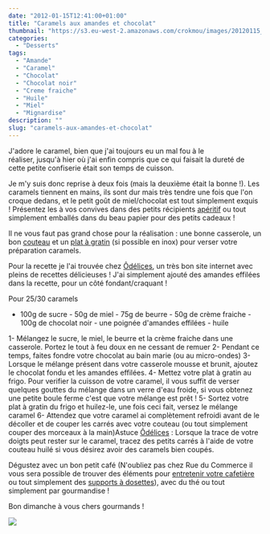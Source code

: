 ```yaml
---
date: "2012-01-15T12:41:00+01:00"
title: "Caramels aux amandes et chocolat"
thumbnail: "https://s3.eu-west-2.amazonaws.com/crokmou/images/20120115_caramel_chocolat_miel_amande_1.jpg"
categories:
  - "Desserts"
tags:
  - "Amande"
  - "Caramel"
  - "Chocolat"
  - "Chocolat noir"
  - "Creme fraiche"
  - "Huile"
  - "Miel"
  - "Mignardise"
description: ""
slug: "caramels-aux-amandes-et-chocolat"
---
```


J'adore le caramel, bien que j'ai toujours eu un mal fou à le réaliser, jusqu'à hier où j'ai enfin compris que ce qui faisait la dureté de cette petite confiserie était son temps de cuisson.

Je m'y suis donc reprise à deux fois (mais la deuxième était la bonne !). Les caramels tiennent en mains, ils sont dur mais très tendre une fois que l'on croque dedans, et le petit goût de miel/chocolat est tout simplement exquis ! Présentez les à vos convives dans des petits récipients [apéritif](http://www.rueducommerce.fr/m/pl/malid:4969865) ou tout simplement emballés dans du beau papier pour des petits cadeaux !

Il ne vous faut pas grand chose pour la réalisation : une bonne casserole, un bon [couteau](http://www.rueducommerce.fr/m/pl/malid:12468606) et un [plat à gratin](http://www.rueducommerce.fr/m/pl/malid:12468604) (si possible en inox) pour verser votre préparation caramels.

Pour la recette je l'ai trouvée chez [Ôdélices](http://www.odelices.com/recette/Caramels-au-chocolat-r443), un très bon site internet avec pleins de recettes délicieuses ! J'ai simplement ajouté des amandes effilées dans la recette, pour un côté fondant/craquant !

Pour 25/30 caramels

- 100g de sucre - 50g de miel - 75g de beurre - 50g de crème fraiche - 100g de chocolat noir - une poignée d'amandes effilées - huile

1- Mélangez le sucre, le miel, le beurre et la crème fraiche dans une casserole. Portez le tout à feu doux en ne cessant de remuer 2- Pendant ce temps, faites fondre votre chocolat au bain marie (ou au micro-ondes) 3- Lorsque le mélange présent dans votre casserole mousse et brunit, ajoutez le chocolat fondu et les amandes effilées. 4- Mettez votre plat à gratin au frigo. Pour verifier la cuisson de votre caramel, il vous suffit de verser quelques gouttes du mélange dans un verre d'eau froide, si vous obtenez une petite boule ferme c'est que votre mélange est prêt ! 5- Sortez votre plat à gratin du frigo et huilez-le, une fois ceci fait, versez le mélange caramel 6- Attendez que votre caramel ai complètement refroidi avant de le décoller et de couper les carrés avec votre couteau (ou tout simplement couper des morceaux à la main)Astuce [Ôdélices](http://www.odelices.com/recette/Caramels-au-chocolat-r443) : Lorsque la trace de votre doigts peut rester sur le caramel, tracez des petits carrés à l'aide de votre couteau huilé si vous désirez avoir des caramels bien coupés.

Dégustez avec un bon petit café (N'oubliez pas chez Rue du Commerce il vous sera possible de trouver des éléments pour [entretenir votre cafetière](http://www.rueducommerce.fr/m/pl/malid:15123449) ou tout simplement des [supports à dosettes](http://www.rueducommerce.fr/m/pl/malid:15123451)), avec du thé ou tout simplement par gourmandise !

Bon dimanche à vous chers gourmands !

[![](http://4.bp.blogspot.com/-2bLosyMFac4/TxhFg0sR2dI/AAAAAAAABec/Mzg1OnlXUmM/s1600/Signature+copie.jpg)](http://4.bp.blogspot.com/-2bLosyMFac4/TxhFg0sR2dI/AAAAAAAABec/Mzg1OnlXUmM/s1600/Signature+copie.jpg)
